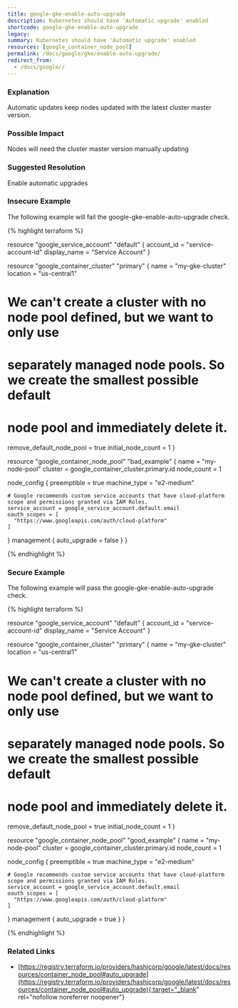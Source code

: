```yaml
---
title: google-gke-enable-auto-upgrade
description: Kubernetes should have 'Automatic upgrade' enabled
shortcode: google-gke-enable-auto-upgrade
legacy: 
summary: Kubernetes should have 'Automatic upgrade' enabled 
resources: [google_container_node_pool] 
permalink: /docs/google/gke/enable-auto-upgrade/
redirect_from: 
  - /docs/google//
---
```


### Explanation

Automatic updates keep nodes updated with the latest cluster master version.

### Possible Impact
Nodes will need the cluster master version manually updating

### Suggested Resolution
Enable automatic upgrades


### Insecure Example

The following example will fail the google-gke-enable-auto-upgrade check.

{% highlight terraform %}

resource "google_service_account" "default" {
  account_id   = "service-account-id"
  display_name = "Service Account"
}

resource "google_container_cluster" "primary" {
  name     = "my-gke-cluster"
  location = "us-central1"

  # We can't create a cluster with no node pool defined, but we want to only use
  # separately managed node pools. So we create the smallest possible default
  # node pool and immediately delete it.
  remove_default_node_pool = true
  initial_node_count       = 1
}

resource "google_container_node_pool" "bad_example" {
  name       = "my-node-pool"
  cluster    = google_container_cluster.primary.id
  node_count = 1

  node_config {
    preemptible  = true
    machine_type = "e2-medium"

    # Google recommends custom service accounts that have cloud-platform scope and permissions granted via IAM Roles.
    service_account = google_service_account.default.email
    oauth_scopes = [
      "https://www.googleapis.com/auth/cloud-platform"
    ]
  }
  management {
    auto_upgrade = false
  }
}

{% endhighlight %}



### Secure Example

The following example will pass the google-gke-enable-auto-upgrade check.

{% highlight terraform %}

resource "google_service_account" "default" {
  account_id   = "service-account-id"
  display_name = "Service Account"
}

resource "google_container_cluster" "primary" {
  name     = "my-gke-cluster"
  location = "us-central1"

  # We can't create a cluster with no node pool defined, but we want to only use
  # separately managed node pools. So we create the smallest possible default
  # node pool and immediately delete it.
  remove_default_node_pool = true
  initial_node_count       = 1
}

resource "google_container_node_pool" "good_example" {
  name       = "my-node-pool"
  cluster    = google_container_cluster.primary.id
  node_count = 1

  node_config {
    preemptible  = true
    machine_type = "e2-medium"

    # Google recommends custom service accounts that have cloud-platform scope and permissions granted via IAM Roles.
    service_account = google_service_account.default.email
    oauth_scopes = [
      "https://www.googleapis.com/auth/cloud-platform"
    ]
  }
  management {
    auto_upgrade = true
  }
}

{% endhighlight %}



### Related Links


- [https://registry.terraform.io/providers/hashicorp/google/latest/docs/resources/container_node_pool#auto_upgrade](https://registry.terraform.io/providers/hashicorp/google/latest/docs/resources/container_node_pool#auto_upgrade){:target="_blank" rel="nofollow noreferrer noopener"}


